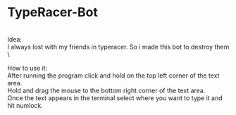 # TypeRacer-Bot
\
Idea:
\
I always lost with my friends in typeracer. So i made this bot to destroy them
\

How to use it:
\
After running the program click and hold on the top left corner of the text area.
\
Hold and drag the mouse to the bottom right corner of the text area.
\
Once the text appears in the terminal select where you want to type it and hit numlock.
